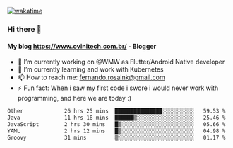 [![wakatime](https://wakatime.com/badge/user/d5892087-17e6-46ab-8384-91a71a9b88d8.svg)](https://wakatime.com/@d5892087-17e6-46ab-8384-91a71a9b88d8)
### Hi there 👋

#### My blog https://www.ovinitech.com.br/ - Blogger

- 🔭 I’m currently working on @WMW as Flutter/Android Native developer
- 🌱 I’m currently learning and work with Kubernetes
- 📫 How to reach me: fernando.rosaink@gmail.com 
- ⚡ Fun fact: When i saw my first code i swore i would never work with programming, and here we are today :)

<!--START_SECTION:waka-->

```txt
Other             26 hrs 25 mins  ███████████████░░░░░░░░░░   59.53 %
Java              11 hrs 18 mins  ██████▒░░░░░░░░░░░░░░░░░░   25.46 %
JavaScript        2 hrs 30 mins   █▒░░░░░░░░░░░░░░░░░░░░░░░   05.66 %
YAML              2 hrs 12 mins   █▒░░░░░░░░░░░░░░░░░░░░░░░   04.98 %
Groovy            31 mins         ▒░░░░░░░░░░░░░░░░░░░░░░░░   01.17 %
```

<!--END_SECTION:waka-->

